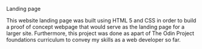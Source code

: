 Landing page

This website landing page was built using HTML 5 and CSS in order to build a proof of concept webpage that would serve as the landing page for a larger site.
Furthermore, this project was done as apart of The Odin Project foundations curriculum to convey my skills as a web developer so far.
